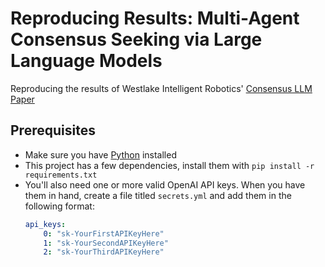 # Reproducing Results: Multi-Agent Consensus Seeking via Large Language Models
Reproducing the results of Westlake Intelligent Robotics' [Consensus LLM Paper](https://github.com/WestlakeIntelligentRobotics/ConsensusLLM-code)

## Prerequisites
- Make sure you have [Python](https://www.python.org/downloads/) installed
- This project has a few dependencies, install them with `pip install -r requirements.txt`
- You'll also need one or more valid OpenAI API keys. When you have them in hand, create a file titled `secrets.yml` and add them in the following format:
    ```yml
    api_keys:
        0: "sk-YourFirstAPIKeyHere"
        1: "sk-YourSecondAPIKeyHere"
        2: "sk-YourThirdAPIKeyHere"
    ```
